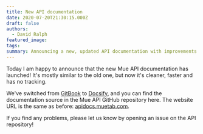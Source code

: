 ```yaml
---
title: New API documentation
date: 2020-07-20T21:30:15.000Z
draft: false
authors:
  - David Ralph
featured_image:
tags:
summary: Announcing a new, updated API documentation with improvements to privacy and speed.
---
```


Today I am happy to announce that the new Mue API documentation has launched! It's mostly similar to the old one, but now it's cleaner, faster and has no tracking. 

We've switched from [GitBook](https://gitbook.com/) to [Docsify](https://docsify.js.org/), and you can find the documentation source in the Mue API GitHub repository here. The website URL is the same as before: [apidocs.muetab.com](https://apidocs.muetab.com).

If you find any problems, please let us know by opening an issue on the API repository!
